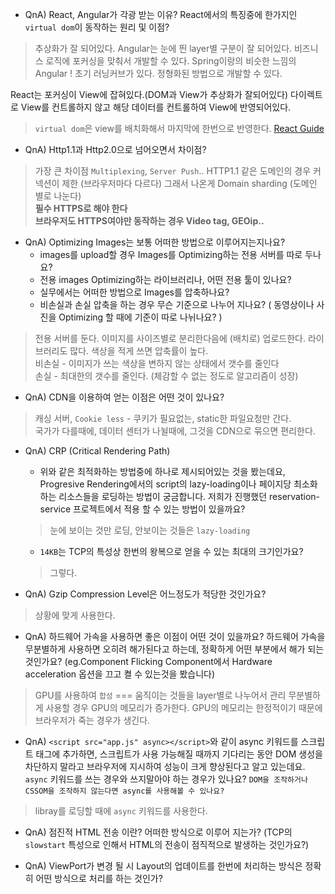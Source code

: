 * QnA) React, Angular가 각광 받는 이유? React에서의 특징중에 한가지인 `virtual dom`이 동작하는 원리 및 이점?

> 추상화가 잘 되어있다. Angular는 눈에 띈 layer별 구분이 잘 되어있다.
비즈니스 로직에 포커싱을 맞춰서 개발할 수 있다. Spring이랑의 비슷한 느낌의 Angular ! 초기 러닝커브가 있다. 정형화된 방법으로 개발할 수 있다.

React는 포커싱이 View에 잡혀있다.(DOM과 View가 추상화가 잘되어있다) 다이렉트로 View를 컨트롤하지 않고 해당 데이터를 컨트롤하여 View에 반영되어있다.

> `virtual dom`은 view를 배치화해서 마지막에 한번으로 반영한다.
> [React Guide](http://d2.naver.com/helloworld/9297403)

* QnA) Http1.1과 Http2.0으로 넘어오면서 차이점?

> 가장 큰 차이점 `Multiplexing`, `Server Push`..
HTTP1.1 같은 도메인의 경우 커넥션이 제한 (브라우저마다 다르다)
그래서 나온게 Domain sharding (도메인 별로 나눈다)  
**필수 HTTPS로 해야 한다**  
**브라우저도 HTTPS여야만 동작하는 경우 Video tag, GEOip..**

* QnA) Optimizing Images는 보통 어떠한 방법으로 이루어지는지나요?
    * images를 upload할 경우 Images를 Optimizing하는 전용 서버를 따로 두나요?
    * 전용 images Optimizing하는 라이브러리나, 어떤 전용 툴이 있나요?
    * 실무에서는 어떠한 방법으로 Images를 압축하나요?
    * 비손실과 손실 압축을 하는 경우 무슨 기준으로 나누어 지나요? ( 동영상이나 사진을 Optimizing 할 때에 기준이 따로 나뉘나요? )

> 전용 서버를 둔다. 이미지를 사이즈별로 분리한다음에 (배치로) 업로드한다.
라이브러리도 많다. 색상을 적게 쓰면 압축률이 높다.  
비손실 - 이미지가 쓰는 색상을 변하지 않는 상태에서 갯수를 줄인다  
손실 - 최대한의 갯수를 줄인다. (체감할 수 없는 정도로 알고리즘이 성장)

* QnA) CDN을 이용하여 얻는 이점은 어떤 것이 있나요?

> 캐싱 서버, `Cookie less` - 쿠키가 필요없는, static한 파일요청만 간다.  
국가가 다를때에, 데이터 센터가 나뉠때에, 그것을 CDN으로 묶으면 편리한다.

* QnA) CRP (Critical Rendering Path) 
    * 위와 같은 최적화하는 방법중에 하나로 제시되어있는 것을 봤는데요, Progresive Rendering에서의 script의 lazy-loading이나 페이지당 최소화하는 리소스들을 로딩하는 방법이 궁금합니다. 저희가 진행했던 reservation-service 프로젝트에서 적용 할 수 있는 방법이 있을까요?

    > 눈에 보이는 것만 로딩, 안보이는 것들은 `lazy-loading` 

    * `14KB`는 TCP의 특성상 한번의 왕복으로 얻을 수 있는 최대의 크기인가요? 
    
    > 그렇다.

* QnA) Gzip Compression Level은 어느정도가 적당한 것인가요?

> 상황에 맞게 사용한다.

* QnA) 하드웨어 가속을 사용하면 좋은 이점이 어떤 것이 있을까요? 하드웨어 가속을 무분별하게 사용하면 오히려 해가된다고 하는데, 정확하게 어떤 부분에서 해가 되는 것인가요? (eg.Component Flicking Component에서 Hardware acceleration 옵션을 끄고 켤 수 있는것을 봤습니다)

> GPU를 사용하여 `합성` === 움직이는 것들을 layer별로 나누어서 관리
> 무분별하게 사용할 경우 GPU의 메모리가 증가한다. GPU의 메모리는 한정적이기 때문에 브라우저가 죽는 경우가 생긴다.

* QnA) `<script src="app.js" async></script>`와 같이 async 키워드를 스크립트 태그에 추가하면, 스크립트가 사용 가능해질 때까지 기다리는 동안 DOM 생성을 차단하지 말라고 브라우저에 지시하여 성능이 크게 향상된다고 알고 있는데요. `async` 키워드를 쓰는 경우와 쓰지말아야 하는 경우가 있나요? `DOM을 조작하거나 CSSOM을 조작하지 않는다면 async를 사용해볼 수 있나요?`

> libray를 로딩할 때에 `async` 키워드를 사용한다.

* QnA) 점진적 HTML 전송 이란? 어떠한 방식으로 이루어 지는가? (TCP의 `slowstart` 특성으로 인해서 HTML의 전송이 점직적으로 발생하는 것인가요?)

* QnA) ViewPort가 변경 될 시 Layout의 업데이트를 한번에 처리하는 방식은 정확히 어떤 방식으로 처리를 하는 것인가?